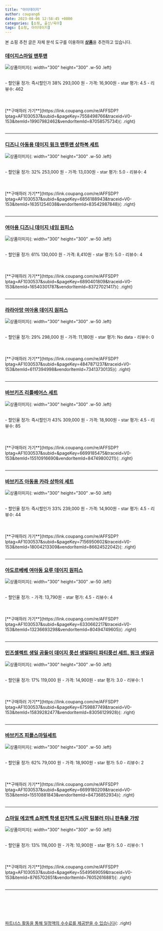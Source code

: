 ```yaml
---
title: "아이데이지"
author: coupang6
date: 2023-08-06 12:58:45 +0800
categories: [쇼핑, 출산/육아]
tags: [쇼핑, 아이데이지]
---
```


본 쇼핑 추천 글은 자체 분석 도구를 이용하여 [**상품**](https://link.coupang.com/a/bao1ui)을 추천하고 있습니다.

### [데이지스마일 맨투맨](https://link.coupang.com/re/AFFSDP?lptag=AF1030537&subid=&pageKey=7558498766&traceid=V0-153&itemId=19907982462&vendorItemId=87058575734)

![상품이미지](https://thumbnail9.coupangcdn.com/thumbnails/remote/230x230ex/image/vendor_inventory/df33/bd13aa71192f9826a054eb784bcf4ab5d93f4179d81391b487f36d4e2b01.jpg){: width="300" height="300" .w-50 .left}


<br>
- 할인율 정가: 즉시할인가 38%  293,000   원
- 가격: 16,900원
- star 평가: 4.5
- 리뷰수: 462
<br>
<br>
<br>
<br>
[**구매하러 가기**](https://link.coupang.com/re/AFFSDP?lptag=AF1030537&subid=&pageKey=7558498766&traceid=V0-153&itemId=19907982462&vendorItemId=87058575734){: .right}
<br>
<br>

---

### [디즈니 아동용 데이지 윙크 맨투맨 상하복 세트](https://link.coupang.com/re/AFFSDP?lptag=AF1030537&subid=&pageKey=6856188943&traceid=V0-153&itemId=16351254038&vendorItemId=83542987848)

![상품이미지](https://thumbnail10.coupangcdn.com/thumbnails/remote/230x230ex/image/retail/images/2022/10/20/12/8/412b9b8f-16e5-492c-97ff-036a42c967a4.jpg){: width="300" height="300" .w-50 .left}


<br>
- 할인율 정가: 32%  253,000   원
- 가격: 13,030원
- star 평가: 5.0
- 리뷰수: 4
<br>
<br>
<br>
<br>
[**구매하러 가기**](https://link.coupang.com/re/AFFSDP?lptag=AF1030537&subid=&pageKey=6856188943&traceid=V0-153&itemId=16351254038&vendorItemId=83542987848){: .right}
<br>
<br>

---

### [여아용 디즈니 데이지 네임 원피스](https://link.coupang.com/re/AFFSDP?lptag=AF1030537&subid=&pageKey=6890401809&traceid=V0-153&itemId=16540301787&vendorItemId=83727021417)

![상품이미지](https://thumbnail6.coupangcdn.com/thumbnails/remote/230x230ex/image/retail/images/7388486738721469-c32378b3-4b74-4a9c-84b6-ccbdd835f486.jpg){: width="300" height="300" .w-50 .left}


<br>
- 할인율 정가: 61%  130,000   원
- 가격: 8,410원
- star 평가: 5.0
- 리뷰수: 4
<br>
<br>
<br>
<br>
[**구매하러 가기**](https://link.coupang.com/re/AFFSDP?lptag=AF1030537&subid=&pageKey=6890401809&traceid=V0-153&itemId=16540301787&vendorItemId=83727021417){: .right}
<br>
<br>

---

### [라라아망 여아용 데이지 원피스](https://link.coupang.com/re/AFFSDP?lptag=AF1030537&subid=&pageKey=4847871237&traceid=V0-153&itemId=6117394998&vendorItemId=73413730135)

![상품이미지](https://thumbnail6.coupangcdn.com/thumbnails/remote/230x230ex/image/rs_quotation_api/1jwozp1f/df757b57f905487da3d7b14597fb6ba2.jpg){: width="300" height="300" .w-50 .left}


<br>
- 할인율 정가: 29%  298,000   원
- 가격: 11,180원
- star 평가: No data
- 리뷰수: 0
<br>
<br>
<br>
<br>
[**구매하러 가기**](https://link.coupang.com/re/AFFSDP?lptag=AF1030537&subid=&pageKey=4847871237&traceid=V0-153&itemId=6117394998&vendorItemId=73413730135){: .right}
<br>
<br>

---

### [바브키즈 리틀베어스 세트](https://link.coupang.com/re/AFFSDP?lptag=AF1030537&subid=&pageKey=6699185475&traceid=V0-153&itemId=15510916690&vendorItemId=84749800211)

![상품이미지](https://thumbnail9.coupangcdn.com/thumbnails/remote/230x230ex/image/vendor_inventory/e00e/919ddd1d7dac2287d7204a2b1d37afbdf8844e625f598e5bb0b695787b12.jpg){: width="300" height="300" .w-50 .left}


<br>
- 할인율 정가: 즉시할인가 43%  309,000   원
- 가격: 18,900원
- star 평가: 4.5
- 리뷰수: 85
<br>
<br>
<br>
<br>
[**구매하러 가기**](https://link.coupang.com/re/AFFSDP?lptag=AF1030537&subid=&pageKey=6699185475&traceid=V0-153&itemId=15510916690&vendorItemId=84749800211){: .right}
<br>
<br>

---

### [바브키즈 아동용 카라 상하의 세트](https://link.coupang.com/re/AFFSDP?lptag=AF1030537&subid=&pageKey=7156950602&traceid=V0-153&itemId=18004213309&vendorItemId=86624522042)

![상품이미지](https://thumbnail8.coupangcdn.com/thumbnails/remote/230x230ex/image/vendor_inventory/471b/b23e2dcc1ae724373fa10434c9437cdb6b4ac364620d671040f85925423f.jpg){: width="300" height="300" .w-50 .left}


<br>
- 할인율 정가: 즉시할인가 33%  239,000   원
- 가격: 14,900원
- star 평가: 4.5
- 리뷰수: 44
<br>
<br>
<br>
<br>
[**구매하러 가기**](https://link.coupang.com/re/AFFSDP?lptag=AF1030537&subid=&pageKey=7156950602&traceid=V0-153&itemId=18004213309&vendorItemId=86624522042){: .right}
<br>
<br>

---

### [아도르베베 여아동 요루 데이지 원피스](https://link.coupang.com/re/AFFSDP?lptag=AF1030537&subid=&pageKey=6330662217&traceid=V0-153&itemId=13236693298&vendorItemId=80494749605)

![상품이미지](https://thumbnail8.coupangcdn.com/thumbnails/remote/230x230ex/image/rs_quotation_api/6zssbpf2/c8ebbfb156874bc3a88744b8c8622437.jpg){: width="300" height="300" .w-50 .left}


<br>
- 할인율 정가: 
- 가격: 13,790원
- star 평가: 4.5
- 리뷰수: 4
<br>
<br>
<br>
<br>
[**구매하러 가기**](https://link.coupang.com/re/AFFSDP?lptag=AF1030537&subid=&pageKey=6330662217&traceid=V0-153&itemId=13236693298&vendorItemId=80494749605){: .right}
<br>
<br>

---

### [민즈셀렉트 생일 곰돌이 데이지 풍선 생일파티 파티풍선 세트, 핑크 생일곰](https://link.coupang.com/re/AFFSDP?lptag=AF1030537&subid=&pageKey=6759887749&traceid=V0-153&itemId=15839282477&vendorItemId=83056129928)

![상품이미지](https://thumbnail8.coupangcdn.com/thumbnails/remote/230x230ex/image/vendor_inventory/22c0/bcf51341394dc8feb41fdda93046d328dde2881fc84719668b626934948c.jpeg){: width="300" height="300" .w-50 .left}


<br>
- 할인율 정가: 17%  119,000   원
- 가격: 14,900원
- star 평가: 3.0
- 리뷰수: 1
<br>
<br>
<br>
<br>
[**구매하러 가기**](https://link.coupang.com/re/AFFSDP?lptag=AF1030537&subid=&pageKey=6759887749&traceid=V0-153&itemId=15839282477&vendorItemId=83056129928){: .right}
<br>
<br>

---

### [바브키즈 피플스마일세트](https://link.coupang.com/re/AFFSDP?lptag=AF1030537&subid=&pageKey=6699180209&traceid=V0-153&itemId=15510881843&vendorItemId=84736852934)

![상품이미지](https://thumbnail10.coupangcdn.com/thumbnails/remote/230x230ex/image/vendor_inventory/c5c7/61f69120dfad1b219263c17008424186ea73cbe8eb5cdf899758308af868.jpg){: width="300" height="300" .w-50 .left}


<br>
- 할인율 정가: 62%  79,000   원
- 가격: 18,900원
- star 평가: 5.0
- 리뷰수: 2
<br>
<br>
<br>
<br>
[**구매하러 가기**](https://link.coupang.com/re/AFFSDP?lptag=AF1030537&subid=&pageKey=6699180209&traceid=V0-153&itemId=15510881843&vendorItemId=84736852934){: .right}
<br>
<br>

---

### [스마일 에코백 쇼퍼백 학생 런치백 도시락 텀블러 미니 판촉물 가방](https://link.coupang.com/re/AFFSDP?lptag=AF1030537&subid=&pageKey=5549569059&traceid=V0-153&itemId=8765702651&vendorItemId=76052616881)

![상품이미지](https://thumbnail6.coupangcdn.com/thumbnails/remote/230x230ex/image/vendor_inventory/33b3/4834f935aa65d92b64edbf3672d763f3da5366392c17d37f6441f3b305ce.jpg){: width="300" height="300" .w-50 .left}


<br>
- 할인율 정가: 13%  116,000   원
- 가격: 10,900원
- star 평가: 5.0
- 리뷰수: 1
<br>
<br>
<br>
<br>
[**구매하러 가기**](https://link.coupang.com/re/AFFSDP?lptag=AF1030537&subid=&pageKey=5549569059&traceid=V0-153&itemId=8765702651&vendorItemId=76052616881){: .right}
<br>
<br>

---
<br><br><br><br><br> [파트너스 활동을 통해 일정액의 수수료를 제공받을 수 있습니다](https://link.coupang.com/a/bao1ui){: .right}
